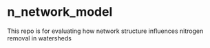 # n_network_model
This repo is for evaluating how network structure influences nitrogen removal in watersheds 
